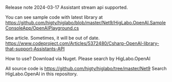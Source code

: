 ﻿Release note
2024-03-17 Assistant stream api supported.

You can see sample code with latest library at
https://github.com/higty/higlabo/blob/master/Net9/HigLabo.OpenAI.SampleConsoleApp/OpenAIPlayground.cs


See article. Sometimes, it will be out of date.
https://www.codeproject.com/Articles/5372480/Csharp-OpenAI-library-that-support-Assistants-API

How to use?
Download via Nuget. Please search by HigLabo.OpenAI

All source code is 
https://github.com/higty/higlabo/tree/master/Net9
Search HigLabo.OpenAI in this repository.


